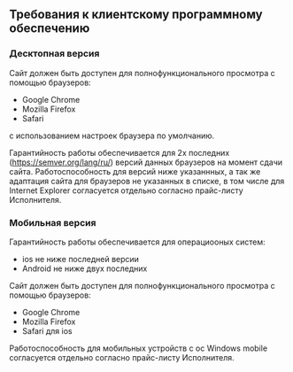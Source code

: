 ## Требования к клиентскому программному обеспечению
### Десктопная версия
Сайт должен быть доступен для полнофункционального просмотра с помощью браузеров:
* Google Chrome
* Mozilla Firefox
* Safari

с использованием настроек браузера по умолчанию.

Гарантийность работы обеспечивается для 2х последних (https://semver.org/lang/ru/) версий данных браузеров на момент сдачи сайта.
Работоспособность для версий ниже указаннных, а так же адаптация сайта для браузеров не указанных в списке, в том числе для Internet Explorer согласуется отдельно согласно прайс-листу Исполнителя.

### Мобильная версия
Гарантийность работы обеспечивается для операциооных систем:
- ios не ниже последней версии
- Android не ниже двух последних

Сайт должен быть доступен для полнофункционального просмотра с помощью браузеров:
* Google Chrome
* Mozilla Firefox
* Safari для ios

Работоспособность для мобильных устройств с ос Windows mobile согласуется отдельно согласно прайс-листу Исполнителя.
